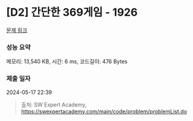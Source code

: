 # [D2] 간단한 369게임 - 1926 

[문제 링크](https://swexpertacademy.com/main/code/problem/problemDetail.do?contestProbId=AV5PTeo6AHUDFAUq) 

### 성능 요약

메모리: 13,540 KB, 시간: 6 ms, 코드길이: 476 Bytes

### 제출 일자

2024-05-17 22:39



> 출처: SW Expert Academy, https://swexpertacademy.com/main/code/problem/problemList.do